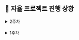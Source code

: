 ## 📆 자율 프로젝트 진행 상황

<details>
  <summary>2주차</summary>

### 🔖 10/27(일)

- [x] 드론 주제 회의 - 안심 귀가 (3-6시)
- [x] 2주차 Jira 스프린트 작성

### 🔖 10/25(금)

- [x] PPT 수정 (애니메이션 + 아이폰 제거)
- [x] 자율 프로젝트 중간 발표
- [x] 3시 반 컨설턴트 님 미팅
- [x] 아이디어 회의 - 마인드 맵 작성
- [x] 10시까지 추가 근무.. 드론 주제 회의

### 🔖 10/24(목)

- [x] 요구사항 명세서 기반으로 논의 및 세부 기획 (실내 지도)
- [x] 3시 반 컨설턴트 님 미팅
- [x] 교보재 수령 (claude, sketchfab, leonardo AI)
- [x] 서비스 소개용 어플 mock-up 제작
- [x] 중간 발표용 PPT 제작 (완료)
- [x] 데일리 KPT 회고

  - **Keep (잘해오고 있는 것들)**

    - 컨님 피드백을 받고, 2주가 지난 시점임에도 팀원들과 새로운 주제를 생각해보기로 했다. 주제 선정에 지쳤음에도 다시 시작해보려는 팀원들의 열정과 도전 정신..
    - 기존 실내 지도 기획은 무산되었지만, 내일 중간 발표를 위해 팀원 모두 10시까지 남아 다함께 기존 기획을 마무리했다.
    - (실내 지도 기획) 팀원 다함께 요구 사항 명세서를 두고, 유저 시나리오를 그려보면서 변경된 세부 기획에 대해 논의 및 공유했다.

  - **Problem(문제되는 점들)**

    - 다시 시작된 기획 ㅎ
    - 월요일 전까지 주제를 확정해서 2차 교보재만큼은 주제에 걸맞게 제대로 신청해야 한다.
    - 드론.. 기술적 난관이 예상된다.
    - sketchfab 구독 결제 과정에서 실수가 생겼는데, 팀원들이 모두 함께 해결해야 한다

  - **Try(새롭게 시도해볼 것들)**

    - 주말 내로 주제 확정할 것
    - 교보재 선정 완료 할 것
    - sketchfab 결제 문제 해결
    - 드론 어떻게 해야 할 지.. 최대한 라이브러리를 활용하는 쪽으로 서칭해 볼 것

### 🔖 10/23(수)

- [x] 자율 프로젝트 주제 확정 (실내 지도)
- [x] 중간 발표용 PPT 제작
- [x] 데일리 KPT 회고

  - **Keep (잘해오고 있는 것들)**

    - 실내 지도로 주제를 확정했다.
    - 팀원들 모두가 스스로 무엇을 해야 할 지 파악하여 자연스럽게 분업이 잘 되었다. (기술 구현 방법 / 경쟁 서비스 실태 조사 / 주차 구역 데이터 API 테스트 시도 / PPT 제작 등)
    - 경쟁사(네이버, 카카오, 그로우맵스) 분석을 통해 기존 서비스들의 문제점을 도출해냄으로써 우리 서비스의 필요성과 목표를 명확히 찾을 수 있었다.
    - 다함께 플립을 두고 노션에 정리해가며 프로젝트의 첫 시작점부터 어떻게 풀어가야 할 지 논의하니까 조금 더 무엇을 해야 할 지의 방향성과 어떤 점이 생각보다 문제가 되는 지, 어떤 추가 고민 지점이 있고, 무슨 기능을 추가하게 될 여지가 있는 지 등 파악이 잘 되었다.
    - 필요한 데이터의 확보 가능성 위주로 주제를 확장(내가 주차한 구역 자동 기록 및 길 찾기 연동) 해보려는 시도를 했다. => 사업자 등록 필수 여부로 ㅃㅇ
    - 기술 스택 선정 과정에서 해보고 싶은 기술이 아닌, 우리 프로젝트에의 적합성을 기준으로 고려했다.

  - **Problem(문제되는 점들)**

    - 생각보다 과정 하나 하나 기술이 많이 들어가서, 고민 해야 할 부분이 많은 것 같다.
    - 네이버, 카카오에서도 제대로 못하고 있는 걸 보면 정말 쉽지는 않은 주제인 것 같다.

  - **Try(새롭게 시도해볼 것들)**

    - 앞으로도 지금 처럼만 다같이 함께 고민하고 활발하게 논의하는 과정이 잘 이루어지면 좋을 것 같다.
    - 모든 문제가 기술적 부분이니.. 수많은 고민과 논의가 필요하다..! 해결해내면 ..? 대박 네이버 카카오 뿌시는 거밍
    - 일정 관리가 잘 이루어져야 할 것 같다.

### 🔖 10/22(화)

- [x] 자율 프로젝트 주제 서칭 및 토의
- [x] 4시 컨설턴트 님 미팅 (주제 피드백)
- [x] 데일리 KPT 회고

  - **Keep (잘해오고 있는 것들)**

    - 주제를 찾을 때 어떤 사람들에게 어떠한 니즈가 있고, 어떻게 하면 그것을 충족시켜 줄 수 있을 지, 혹은 문제를 해결해줄 수 있을지를 계속 고민했다.
    - 서비스로써 하나라도 명확하게 가치 있을 만한 프로젝트가 무엇일 지를 고민했다.
    - 팀원들과 아이디어 회의를 할 때, 시간을 정해두고 주기적으로 상황을 공유해 가며 진행했다.

  - **Problem(문제되는 점들)**

    - 일단 없는 주제가 없고.. 해결해주고자 하는 확실한 목표 + 차별점 + 가치 있으면서도 + 실현 가능한 주제 찾기가 너무 어렵다.
    - 명확하게 이거다! 하고 꽂히는 주제가 없다.
    - 시간에 쫓겨 아무 주제나 선정하고 싶지는 않은데 이제는 결정해야만 한다..

  - **Try(새롭게 시도해볼 것들)**

    - 모르겠습니다 .. 기획.. 그거 대체 어떻게 하는 거조..
    - 기술 구현 가능성 위주로 찾아봐야 할 것 같다..

### 🔖 10/21(월)

- [x] 자율 프로젝트 주제 서칭 및 토의
- [x] 4시 컨설턴트 님 미팅 (주제 피드백)

</details>

<br/>

<details>
  <summary>1주차</summary>

### 🔖 10/18(금)

- [x] 필드 트립
  - [x] 코엑스 그린 비즈니스 워크 2024
  - [x] 삼성 갤럭시 플래그십 스토어
- [x] 자율 프로젝트 주제 서칭 및 토의

### 🔖 10/17(목)

- [x] 자율 프로젝트 주제 서칭 및 토의
- [x] 2시 컨설턴트 님 미팅 (주제 피드백)
- [x] 데일리 KPT 회고

  - **Keep (잘해오고 있는 것들)**

    - 주제 선정에 있어 '서비스'를 생각하며 팀원들과 논의중이다.
    - 현재까지는 문서화가 잘 이루어지고 있다.
    - 컨님의 조언을 받은 후 간트 차트 템플릿을 작성했다. 추후 주제가 정해지면 일정 관리를 위해 대략적으로라도 전체 일정을 리스트 업 해 볼 계획이다.

  - **Problem(문제되는 점들)**

    - 프로젝트 주제를 잡기가 어렵다.
    - 주제가 확정되지 않은 상태로 교보재부터 신청하다 보니, 새롭게 논의 중인 주제와 관련해 필요한 교보재가 달라져야 할 것 같아 걱정이다.
    - 그마저도 확정 주제가 아니다.

  - **Try(새롭게 시도해볼 것들)**

    - 주제 선정 무조건 1순위
    - 서비스로서의 가치, 교보재 활용, 로직 및 화면 구현의 적절한 배분을 고려하며 주제를 고민 및 구체화 해봐야겠다.

### 🔖 10/16(수)

- [x] 자율 프로젝트 주제 서칭 및 토의
- [x] 자율 프로젝트 계획서 및 교보재 신청
- [x] 데일리 KPT 회고

  - **Keep (잘해오고 있는 것들)**

    - 팀원들과 빠르게 의논하고 의사결정하여 일단 계획서를 제출했다.
    - 팀원들이 새로운 기술을 도입하는 것에 대해 도전적이다.

  - **Problem(문제되는 점들)**

    - 시간 제약이 있다 보니 주제에 관해 충분한 고려가 부족했다.
    - 교보재도 시간이 촉박하다 보니 다양한 툴들을 비교해보지 못하고 선정했다.

  - **Try(새롭게 시도해볼 것들)**

    - 자료조사는 미리미리..
    - VR, 갤럭시 링, 3D 에셋이 메인 교보재로 선정된 만큼 잘 활용할 수 있는 주제, 프로젝트 방향성을 잘 생각해 봐야겠다.

</details>
